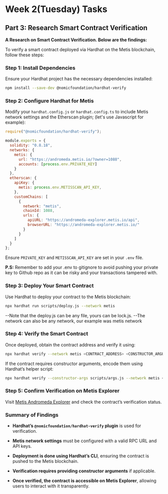 # Week 2(Tuesday) Tasks

## Part 3: Research Smart Contract Verification

**A Research on  Smart Contract Verification. Below are the findings:**

To verify a smart contract deployed via Hardhat on the Metis blockchain, follow these steps:  

### **Step 1: Install Dependencies**  
Ensure your Hardhat project has the necessary dependencies installed:  

```bash
npm install --save-dev @nomicfoundation/hardhat-verify
```

### **Step 2: Configure Hardhat for Metis**  
Modify your `hardhat.config.js` or `hardhat.config.ts` to include Metis network settings and the Etherscan plugin;  (let's use Javascript for example):

```javascript
require("@nomicfoundation/hardhat-verify");

module.exports = {
  solidity: "0.8.18",
  networks: {
    metis: {
      url: "https://andromeda.metis.io/?owner=1088",
      accounts: [process.env.PRIVATE_KEY]
    }
  },
  etherscan: {
    apiKey: {
      metis: process.env.METISSCAN_API_KEY,
    },
    customChains: [
      {
        network: "metis",
        chainId: 1088,
        urls: {
          apiURL: "https://andromeda-explorer.metis.io/api",
          browserURL: "https://andromeda-explorer.metis.io/"
        }
      }
    ]
  }
};
```
Ensure `PRIVATE_KEY` and `METISSCAN_API_KEY` are set in your `.env` file. 

**P.S:** Remember to add your .env  to gitignore to avoid pushing your private key to Github repo as it can be risky and your transactions tampered with.

### **Step 3: Deploy Your Smart Contract**  
Use Hardhat to deploy your contract to the Metis blockchain:  

```bash
npx hardhat run scripts/deploy.js --network metis
```
--Note that the deploy.js can  be any file, yours can be lock.js.
--The network can also be any network, our example was metis network


### **Step 4: Verify the Smart Contract**  
Once deployed, obtain the contract address and verify it using:  

```bash
npx hardhat verify --network metis <CONTRACT_ADDRESS> <CONSTRUCTOR_ARGUMENTS>
```

If the contract requires constructor arguments, encode them using Hardhat’s helper script:  

```bash
npx hardhat verify --constructor-args scripts/args.js --network metis <CONTRACT_ADDRESS>
```

### **Step 5: Confirm Verification on Metis Explorer**  
Visit [Metis Andromeda Explorer](https://andromeda-explorer.metis.io/) and check the contract’s verification status.



### **Summary of Findings**  

- **Hardhat’s `@nomicfoundation/hardhat-verify` plugin** is used for verification.  

- **Metis network settings** must be configured with a valid RPC URL and API keys.  

- **Deployment is done using Hardhat’s CLI**, ensuring the contract is pushed to the Metis blockchain.  

- **Verification requires providing constructor arguments** if applicable.  

- **Once verified, the contract is accessible on Metis Explorer**, allowing users to interact with it transparently.  

